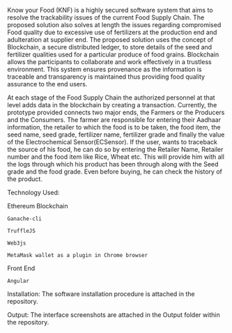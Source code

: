 Know your Food (KNF) is a highly secured software system that aims to resolve the trackability issues of the current Food Supply Chain.
The proposed solution also solves at length the issues regarding compromised Food quality due to excessive use of fertilizers at the production end and adulteration at supplier end.
The proposed solution uses the concept of Blockchain, a secure distributed ledger, to store details of the seed and fertilizer qualities used for a particular produce of food grains. Blockchain allows the participants to collaborate and work effectively in a trustless environment. This system ensures provenance as the information is traceable and transparency is maintained thus providing food quality assurance to the end users.

At each stage of the Food Supply Chain the authorized personnel at that level adds data in the blockchain by creating a transaction. Currently, the prototype provided connects two major ends, the Farmers or the Producers and the Consumers. The farmer are responsible for entering their Aadhaar information, the retailer to which the food is to be taken, the food item, the seed name,  seed grade, fertilizer name, fertilizer grade and finally the value of the Electrochemical Sensor(ECSensor). If the user, wants to traceback the source of his food, he can do so by entering the Retailer Name, Retailer number and the food item like Rice, Wheat etc. This will provide him with all the logs through which his product has been through along with the Seed grade and the food grade. Even before buying, he can check the history of the product. 

Technology Used:

Ethereum Blockchain

    Ganache-cli
    
    TruffleJS
    
    Web3js
    
    MetaMask wallet as a plugin in Chrome browser

Front End

    Angular 
  
Installation:
The software installation procedure is attached in the repository.

Output:
The interface screenshots are attached in the Output folder within the repository.


